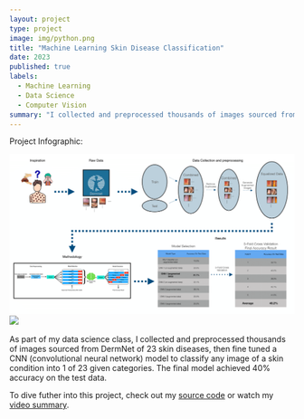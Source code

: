 ```yaml
---
layout: project
type: project
image: img/python.png
title: "Machine Learning Skin Disease Classification"
date: 2023
published: true
labels:
  - Machine Learning
  - Data Science
  - Computer Vision
summary: "I collected and preprocessed thousands of images sourced from DermNet of 23 skin diseases, then fine tuned a CNN (convolutional neural network) model to classify any image of a skin condition into 1 of 23 given categories. The model acheived 40% accuracy on the test data."
---
```


Project Infographic:

<div class="text-center p-4">
    <img width="750px" src="../img/Infographic.png" class="img-thumbnail" >
</div>

<div class="text-center p-4">
    <img width="700px" src="../img/Methodology.png" class="img-thumbnail" >
</div>

As part of my data science class, I collected and preprocessed thousands of images sourced from DermNet of 23 skin diseases, then fine tuned a CNN (convolutional neural network) model to classify any image of a skin condition into 1 of 23 given categories. The final model achieved 40% accuracy on the test data.

To dive futher into this project, check out my [source code](https://github.com/JustinLisoway/Skin_Disease_Detection_ML) or watch my [video summary](https://www.youtube.com/watch?v=YsgPvooVUF4).
